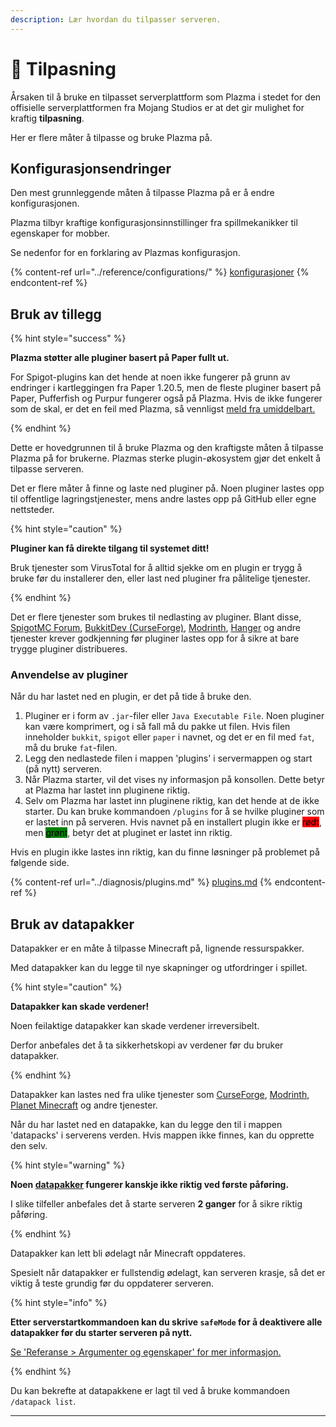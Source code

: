```yaml
---
description: Lær hvordan du tilpasser serveren.
---
```


# 🎨 Tilpasning

Årsaken til å bruke en tilpasset serverplattform som Plazma i stedet for den offisielle serverplattformen fra Mojang Studios er at det gir mulighet for kraftig **tilpasning**.

Her er flere måter å tilpasse og bruke Plazma på.

## Konfigurasjonsendringer <a href="#id-1" id="id-1"></a>

Den mest grunnleggende måten å tilpasse Plazma på er å endre konfigurasjonen.

Plazma tilbyr kraftige konfigurasjonsinnstillinger fra spillmekanikker til egenskaper for mobber.

Se nedenfor for en forklaring av Plazmas konfigurasjon.

{% content-ref url="../reference/configurations/" %}
[konfigurasjoner](../reference/configurations/)
{% endcontent-ref %}

## Bruk av tillegg <a href="#id-2" id="id-2"></a>

{% hint style="success" %}

**Plazma støtter alle pluginer basert på Paper fullt ut.**

For Spigot-plugins kan det hende at noen ikke fungerer på grunn av endringer i kartleggingen fra Paper 1.20.5, men de fleste pluginer basert på Paper, Pufferfish og Purpur fungerer også på Plazma. Hvis de ikke fungerer som de skal, er det en feil med Plazma, så vennligst [meld fra umiddelbart.](../diagnosis/plugins.md)

{% endhint %}

Dette er hovedgrunnen til å bruke Plazma og den kraftigste måten å tilpasse Plazma på for brukerne.
Plazmas sterke plugin-økosystem gjør det enkelt å tilpasse serveren.

Det er flere måter å finne og laste ned pluginer på. Noen pluginer lastes opp til offentlige lagringstjenester, mens andre lastes opp på GitHub eller egne nettsteder.

{% hint style="caution" %}

**Pluginer kan få direkte tilgang til systemet ditt!**

Bruk tjenester som VirusTotal for å alltid sjekke om en plugin er trygg å bruke før du installerer den, eller last ned pluginer fra pålitelige tjenester.

{% endhint %}

Det er flere tjenester som brukes til nedlasting av pluginer. Blant disse, [SpigotMC Forum](https://www.spigotmc.org/resources/), [BukkitDev (CurseForge)](https://dev.bukkit.org/bukkit-plugins), [Modrinth](https://modrinth.com/plugins), [Hanger](https://hangar.papermc.io/) og andre tjenester krever godkjenning før pluginer lastes opp for å sikre at bare trygge pluginer distribueres.

### Anvendelse av pluginer <a href="#id-2.1" id="id-2.1"></a>

Når du har lastet ned en plugin, er det på tide å bruke den.

1. Pluginer er i form av `.jar`-filer eller `Java Executable File`. Noen pluginer kan være komprimert, og i så fall må du pakke ut filen. Hvis filen inneholder `bukkit`, `spigot` eller `paper` i navnet, og det er en fil med `fat`, må du bruke `fat`-filen.
2. Legg den nedlastede filen i mappen 'plugins' i servermappen og start (på nytt) serveren.
3. Når Plazma starter, vil det vises ny informasjon på konsollen.
   Dette betyr at Plazma har lastet inn pluginene riktig.
4. Selv om Plazma har lastet inn pluginene riktig, kan det hende at de ikke starter.
   Du kan bruke kommandoen `/plugins` for å se hvilke pluginer som er lastet inn på serveren.
   Hvis navnet på en installert plugin ikke er <mark style="background-color:red;">rødt</mark>, men <mark style="background-color:green;">grønt</mark>, betyr det at pluginet er lastet inn riktig.

Hvis en plugin ikke lastes inn riktig, kan du finne løsninger på problemet på følgende side.

{% content-ref url="../diagnosis/plugins.md" %}
[plugins.md](../diagnosis/plugins.md)
{% endcontent-ref %}

## Bruk av datapakker <a href="#id-3" id="id-3"></a>

Datapakker er en måte å tilpasse Minecraft på, lignende ressurspakker.

Med datapakker kan du legge til nye skapninger og utfordringer i spillet.

{% hint style="caution" %}

**Datapakker kan skade verdener!**

Noen feilaktige datapakker kan skade verdener irreversibelt.

Derfor anbefales det å ta sikkerhetskopi av verdener før du bruker datapakker.

{% endhint %}

Datapakker kan lastes ned fra ulike tjenester som [CurseForge](https://www.curseforge.com/minecraft/search?page=1\&pageSize=50\&sortBy=relevancy\&class=data-packs), [Modrinth](https://modrinth.com/datapacks), [Planet Minecraft](https://www.planetminecraft.com/data-packs/) og andre tjenester.

Når du har lastet ned en datapakke, kan du legge den til i mappen 'datapacks' i serverens verden.
Hvis mappen ikke finnes, kan du opprette den selv.

{% hint style="warning" %}

**Noen [datapakker](#user-content-fn-2) fungerer kanskje ikke riktig ved første påføring.**

I slike tilfeller anbefales det å starte serveren **2 ganger** for å sikre riktig påføring.

{% endhint %}

Datapakker kan lett bli ødelagt når Minecraft oppdateres.

Spesielt når datapakker er fullstendig ødelagt, kan serveren krasje, så det er viktig å teste grundig før du oppdaterer serveren.

{% hint style="info" %}

**Etter serverstartkommandoen kan du skrive `safeMode` for å deaktivere alle datapakker før du starter serveren på nytt.**

[Se 'Referanse > Argumenter og egenskaper' for mer informasjon.](../reference/arguments.md)

{% endhint %}

Du kan bekrefte at datapakkene er lagt til ved å bruke kommandoen `/datapack list`.

***

[^1]: Eller Minecraft: Bedrock Editions tillegg.

[^2]: Legg til nye skapninger osv.
